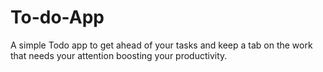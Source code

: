 # To-do-App
 A simple Todo app to get ahead of your tasks and keep a tab on the work that needs your attention boosting your productivity.
